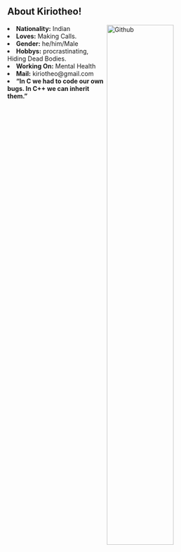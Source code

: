 <!-- About ME  -->
<h2>About Kiriotheo! </h2>

<!-- Any image aligned to the right. Beware the width -->
<img width="55%" align="right" alt="Github" src="https://raw.githubusercontent.com/onimur/.github/master/.resources/git-header.svg" />
<li>
<b>Nationality:</b> Indian 
</li>
<li>
<b>Loves:</b> Making Calls. 
</li>
<li>
<b>Gender:</b> he/him/Male
</li>
<li>
<b>Hobbys:</b> procrastinating, Hiding Dead Bodies.
</li>
<li>
<b>Working On:</b> Mental Health
</li>
<li>
<b>Mail:</b> kiriotheo@gmail.com
</li>
<li>
<b>“In C we had to code our own bugs. In C++ we can inherit them.”
</li>

